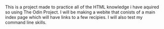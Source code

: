 This is a project made to practice all of the HTML knowledge i have aquired so using The Odin Project. I will be making a webite that conists of a main index page which will have links to a few recipies. I will also test my command line skills.